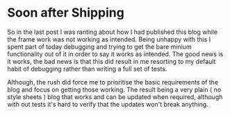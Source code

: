 # Soon after Shipping
So in the last post I was ranting about how I had published this blog while the frame work was not working as intended. Being unhappy with this I spent part of today debugging and trying to get the bare minium functionality out of it in order to say it works as intended. The good news is it works, the bad news is that this did result in me resorting to my default habit of debugging rather than writing a full set of tests.

Although, the rush did force me to prioritise the basic requirements of the blog and focus on getting those working. The result being a very plain ( no style sheets ) blog that works and can be updated when required, although with out tests it's hard to verify that the updates won't break anything.
